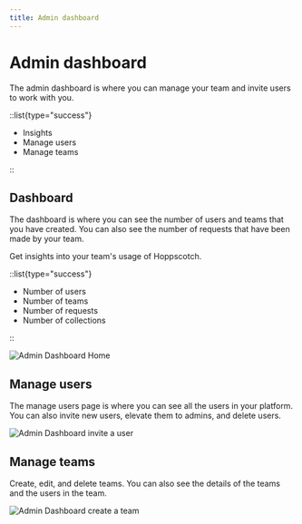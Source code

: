 ```yaml
---
title: Admin dashboard
---
```


# Admin dashboard

The admin dashboard is where you can manage your team and invite users to work with you.

::list{type="success"}

- Insights
- Manage users
- Manage teams

::

## Dashboard

The dashboard is where you can see the number of users and teams that you have created. You can also see the number of requests that have been made by your team.

Get insights into your team's usage of Hoppscotch.

::list{type="success"}

- Number of users
- Number of teams
- Number of requests
- Number of collections

::

![Admin Dashboard Home](/images/self-host/community-edition/dashboard-home.png)

## Manage users

The manage users page is where you can see all the users in your platform. You can also invite new users, elevate them to admins, and delete users.

![Admin Dashboard invite a user](/images/self-host/community-edition/admin-invite-user.png)

## Manage teams

Create, edit, and delete teams. You can also see the details of the teams and the users in the team.

![Admin Dashboard create a team](/images/self-host/community-edition/admin-create-team.png)